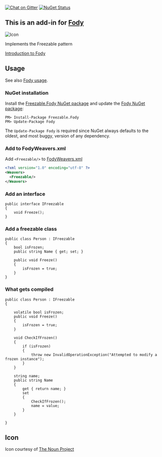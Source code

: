 [![Chat on Gitter](https://img.shields.io/gitter/room/fody/fody.svg?style=flat)](https://gitter.im/Fody/Fody)
[![NuGet Status](http://img.shields.io/nuget/v/Freezable.Fody.svg?style=flat)](https://www.nuget.org/packages/Freezable.Fody/)


## This is an add-in for [Fody](https://github.com/Fody/Fody/) 

![Icon](https://raw.github.com/Fody/Freezable/master/Icons/package_icon.png)

Implements the Freezable pattern

[Introduction to Fody](http://github.com/Fody/Fody/wiki/SampleUsage)


## Usage

See also [Fody usage](https://github.com/Fody/Fody#usage).


### NuGet installation

Install the [Freezable.Fody NuGet package](https://nuget.org/packages/Freezable.Fody/) and update the [Fody NuGet package](https://nuget.org/packages/Fody/):

```
PM> Install-Package Freezable.Fody
PM> Update-Package Fody
```

The `Update-Package Fody` is required since NuGet always defaults to the oldest, and most buggy, version of any dependency.


### Add to FodyWeavers.xml

Add `<Freezable/>` to [FodyWeavers.xml](https://github.com/Fody/Fody#add-fodyweaversxml)

```xml
<?xml version="1.0" encoding="utf-8" ?>
<Weavers>
  <Freezable/>
</Weavers>
```



### Add an interface

    public interface IFreezable
    {
        void Freeze();
    }

### Add a freezable class

    public class Person : IFreezable
    {
        bool isFrozen;
        public string Name { get; set; }
    
        public void Freeze()
        {
            isFrozen = true;
        }
    }


### What gets compiled 

    public class Person : IFreezable
    {

        volatile bool isFrozen;
        public void Freeze()
        {
            isFrozen = true;
        }

        void CheckIfFrozen()
        {
            if (isFrozen)
            {
                throw new InvalidOperationException("Attempted to modify a frozen instance");
            }
        }

        string name;
        public string Name
        {
            get { return name; }
            set
            {
                CheckIfFrozen();
                name = value;
            }
        }

    }        


## Icon

Icon courtesy of [The Noun Project](http://thenounproject.com)
